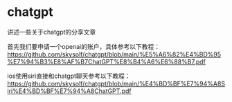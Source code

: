 # chatgpt
讲述一些关于chatgpt的分享文章

首先我们要申请一个openai的账户，具体参考以下教程：
https://github.com/skysolf/chatgpt/blob/main/%E5%A6%82%E4%BD%95%E7%94%B3%E8%AF%B7ChatGPT%E8%B4%A6%E6%88%B7.pdf

ios使用siri直接和chatgpt聊天参考以下教程：
https://github.com/skysolf/chatgpt/blob/main/%E4%BD%BF%E7%94%A8Siri%E4%BD%BF%E7%94%A8ChatGPT.pdf
